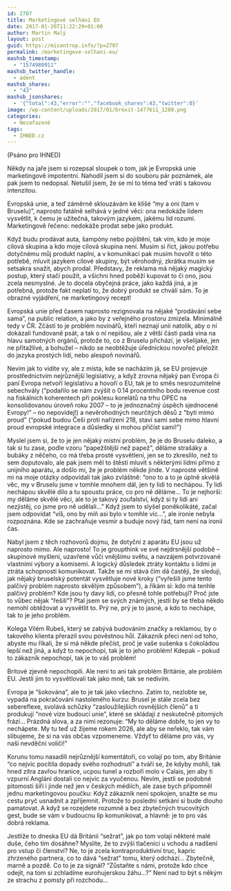 ```yaml
---
id: 2707
title: Marketingové selhání EU
date: 2017-01-26T11:22:29+01:00
author: Martin Malý
layout: post
guid: https://misantrop.info/?p=2707
permalink: /marketingove-selhani-eu/
mashsb_timestamp:
  - "1574980911"
mashsb_twitter_handle:
  - adent
mashsb_shares:
  - "43"
mashsb_jsonshares:
  - '{"total":43,"error":"","facebook_shares":43,"twitter":0}'
image: /wp-content/uploads/2017/01/brexit-1477611_1280.png
categories:
  - Nezařazené
tags:
  - IHNED.cz
---
```

(Psáno pro IHNED)

Někdy na jaře jsem si rozepsal sloupek o tom, jak je Evropská unie marketingově impotentní. Nahodil jsem si do souboru pár poznámek, ale pak jsem to nedopsal. Netušil jsem, že se mi to téma teď vrátí s takovou intenzitou.

Evropská unie, a teď záměrně sklouzávám ke klišé “my a oni (tam v Bruselu)”, naprosto fatálně selhává v jedné věci: ona nedokáže lidem vysvětlit, k čemu je užitečná, takovým jazykem, jakému lid rozumí. Marketingově řečeno: nedokáže prodat sebe jako produkt.

Když budu prodávat auta, šampóny nebo pojištění, tak vím, kdo je moje cílová skupina a kdo moje cílová skupina není. Musím si říct, jakou potřebu dotyčnému můj produkt naplní, a v komunikaci pak musím hovořit o této potřebě, mluvit jazykem cílové skupiny, být věrohodný, zkrátka musím se setsakra snažit, abych prodal. Představy, že reklama má nějaký magický postup, který stačí použít, a všichni hned poběží kupovat to či ono, jsou zcela nesmyslné. Je to docela obyčejná práce, jako každá jiná, a je potřebná, protože fakt neplatí to, že dobrý produkt se chválí sám. To je obrazné vyjádření, ne marketingový recept!

Evropská unie před časem naprosto rezignovala na nějaké “prodávání sebe sama”, na public relation, a jako by z veřejného prostoru zmizela. Minimálně tedy v ČR. Zčásti to je problém novinářů, kteří neznají unii natolik, aby o ní dokázali fundovaně psát, a tak o ní nepíšou, ale z větší části padá vina na hlavu samotných orgánů, protože to, co z Bruselu přichází, je všelijaké, jen ne přitažlivé, a bohužel &#8211; nikdo se neobtěžuje úřednickou novořeč přeložit do jazyka prostých lidí, nebo alespoň novinářů.

Nevím jak to vidíte vy, ale z místa, kde se nacházím já, se EU projevuje prostřednictvím nejrůznější legislativy, a když zrovna nějaký pan Evropa či paní Evropa netvoří legislativu a hovoří o EU, tak je to směs nesrozumitelné sebechvály (“podařilo se nám zvýšit o 0.14 procentního bodu revenue cost na fiskálních koherentech při poklesu korelátů na trhu OPEC na konsolidovanou úroveň roku 2007 &#8211; to je jednoznačný úspěch sjednocené Evropy!” &#8211; no nepovídej!) a nevěrohodných neurčitých děsů z “bytí mimo proud” (“pokud budou Češi proti nařízení 218, staví sami sebe mimo hlavní proud evropské integrace a důsledky si mohou přičíst sami!”)

Myslel jsem si, že to je jen nějaký místní problém, že je do Bruselu daleko, a tak si tu zase, podle vzoru “papežštější než papež”, děláme strašáky a bubáky z něčeho, co má třeba prosté vysvětlení, jen se to zkreslilo, než to sem doputovalo, ale pak jsem měl to štěstí mluvit s některými lidmi přímo z unijního aparátu, a došlo mi, že je problém někde jinde. V naprosté většině mi na moje otázky odpovídali tak jako zvláštně: “ono to a to je úplně skvělá věc, my v Bruselu jsme v tomhle mnohem dál, jen ty lidi to nechápou. Ty lidi nechápou skvělé dílo a tu spoustu práce, co pro ně děláme… To je nejhorší: my děláme skvělé věci, ale to je takový zoufalství, když si ty lidi ani nezjistěj, co jsme pro ně udělali&#8230;” Když jsem to slyšel poněkolikáté, začal jsem odpovídat “víš, ono by míň asi bylo v tomhle víc…”, ale ironie nebyla rozpoznána. Kde se zachraňuje vesmír a buduje nový řád, tam není na ironii čas.

Nabyl jsem z těch rozhovorů dojmu, že dotyční z aparátu EU jsou už naprosto mimo. Ale naprosto! To je groupthink ve své nejdrsnější podobě &#8211; skupinové myšlení, uzavřené vůči vnějšímu světu, a navzájem potvrzované vlastními výbory a komisemi. A logický důsledek ztráty kontaktu s lidmi je ztráta schopnosti komunikovat. Takže se mi stává čím dá častěji, že sleduji, jak nějaký bruselský potentát vysvětluje nové kroky (“vyřešili jsme tento palčivý problém naprosto skvělým způsobem”), a říkám si: kdo má tenhle palčivý problém? Kde jsou ty davy lidí, co přesně tohle potřebují? Proč jste to vůbec nějak “řešili”? Ptal jsem se svých známých, jestli by se třeba někdo nemohl obtěžovat a vysvětlit to. Prý ne, prý je to jasné, a kdo to nechápe, tak to je jeho problém.

Kolega Vilém Rubeš, který se zabývá budováním značky a reklamou, by o takového klienta přerazil svou pověstnou hůl. Zákazník přeci není od toho, abyste mu říkali, že si má někde přečíst, proč je vaše sušenka s čokoládou lepší než jiná, a když to nepochopí, tak je to jeho problém! Kdepak &#8211; pokud to zákazník nepochopí, tak je to váš problém!

Britové zjevně nepochopili. Ale není to ani tak problém Británie, ale problém EU. Jestli jim to vysvětlovali tak jako mně, tak se nedivím.

Evropa je “šokována”, ale to je tak jako všechno. Zatím to, nezlobte se, vypadá na pokračování nastoleného kurzu: Brusel je stále zcela bez sebereflexe, svolává schůzky “zasloužilejších rovnějších členů” a ti produkují “nové vize budoucí unie”, které se skládají z neskutečně pitomých frází… Prázdná slova, a za nimi rezonuje: “My to děláme dobře, to jen vy to nechápete. My tu teď už žijeme rokem 2026, ale aby se neřeklo, tak vám slibujeme, že si na vás občas vzpomeneme. Vždyť to děláme pro vás, vy naši nevděční voliči!”

Korunu tomu nasadili nejrůznější komentátoři, co volají po tom, aby Británie “co nejvíc pocítila dopady svého rozhodnutí” a tváří se, že kdyby mohli, tak hned zítra zavřou hranice, ucpou tunel a rozboří molo v Calais, jen aby ti vzpurní Angláni dostali co nejvíc za vyučenou. Nevím, jestli se podobné pitomosti šíří i jinde než jen v českých médiích, ale zase bych připomněl jednu marketingovou poučku: Když zákazník není spokojen, snažte se mu cestu pryč usnadnit a zpříjemnit. Protože to poslední setkání si bude dlouho pamatovat. A když se rozejdete rozumně a bez zbytečných trucovitých gest, bude se vám v budoucnu líp komunikovat, a hlavně: je to pro vás dobrá reklama.

Jestliže to dneska EU dá Británii “sežrat”, jak po tom volají některé malé duše, čeho tím dosáhne? Myslíte, že to zvýší tlačenici u vchodu a nadšení pro vstup či členství? Ne, to je zcela kontraproduktivní truc, kapric zhrzeného partnera, co to dává “sežrat” tomu, který odchází… Zbytečně, marně a pozdě. Co to je za signál? “Zůstaňte s námi, protože kdo chce odejít, na tom si zchladíme eurohujerskou žáhu…?” Není nad to být s někým ze strachu z pomsty při rozchodu…